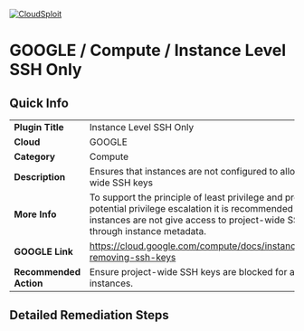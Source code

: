 [![CloudSploit](https://cloudsploit.com/img/logo-new-big-text-100.png "CloudSploit")](https://cloudsploit.com)

# GOOGLE / Compute / Instance Level SSH Only

## Quick Info

| | |
|-|-|
| **Plugin Title** | Instance Level SSH Only |
| **Cloud** | GOOGLE |
| **Category** | Compute |
| **Description** | Ensures that instances are not configured to allow project-wide SSH keys |
| **More Info** | To support the principle of least privilege and prevent potential privilege escalation it is recommended that instances are not give access to project-wide SSH keys through instance metadata. |
| **GOOGLE Link** | https://cloud.google.com/compute/docs/instances/adding-removing-ssh-keys |
| **Recommended Action** | Ensure project-wide SSH keys are blocked for all instances. |

## Detailed Remediation Steps


